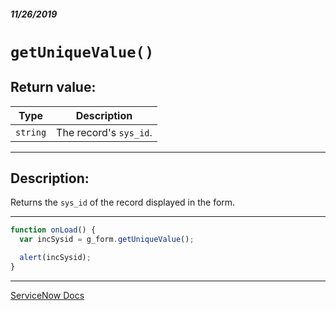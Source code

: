 ##### 11/26/2019
# `getUniqueValue()`

## Return value:
| Type | Description |
|---|---|
| `string` | The record's `sys_id`. |

---

## Description:
Returns the `sys_id` of the record displayed in the form.

---

```js
function onLoad() {
  var incSysid = g_form.getUniqueValue();

  alert(incSysid);
}
```

---

[ServiceNow Docs](https://developer.servicenow.com/app.do#!/api_doc?v=newyork&id=r_GlideFormGetUniqueValue)